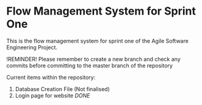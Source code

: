 # Flow Management System for Sprint One
This is the flow management system for sprint one of the Agile Software Engineering Project.

!REMINDER!
Please remember to create a new branch and check any commits before committing to the master branch of the repository

Current items within the repository:
1) Database Creation File (Not finalised)
2) Login page for website *DONE*
